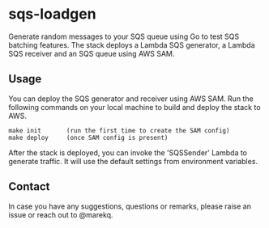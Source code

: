 sqs-loadgen
===========

Generate random messages to your SQS queue using Go to test SQS batching features. The stack deploys a Lambda SQS generator, a Lambda SQS receiver and an SQS queue using AWS SAM. 


Usage
-----

You can deploy the SQS generator and receiver using AWS SAM. Run the following commands on your local machine to build and deploy the stack to AWS.

```
make init       (run the first time to create the SAM config)
make deploy     (once SAM config is present)
```

After the stack is deployed, you can invoke the 'SQSSender' Lambda to generate traffic. It will use the default settings from environment variables. 


Contact
-------

In case you have any suggestions, questions or remarks, please raise an issue or reach out to @marekq.
